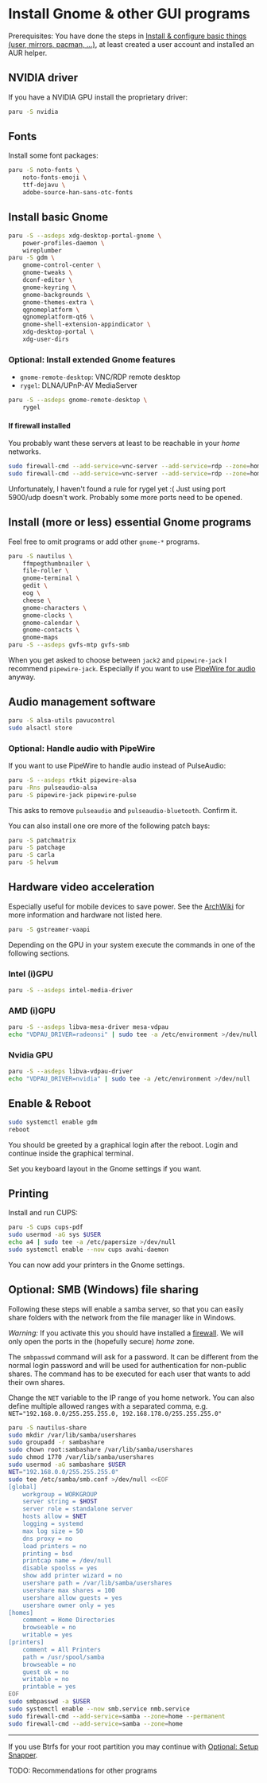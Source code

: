 # Install Gnome & other GUI programs

Prerequisites: You have done the steps in [Install & configure basic things (user, mirrors, pacman, ...)](./basic.md), at least created a user account and installed an AUR helper.


## NVIDIA driver

If you have a NVIDIA GPU install the proprietary driver:

```bash
paru -S nvidia
```


## Fonts

Install some font packages:

```bash
paru -S noto-fonts \
	noto-fonts-emoji \
	ttf-dejavu \
	adobe-source-han-sans-otc-fonts
```


## Install basic Gnome

```bash
paru -S --asdeps xdg-desktop-portal-gnome \
	power-profiles-daemon \
	wireplumber
paru -S gdm \
	gnome-control-center \
	gnome-tweaks \
	dconf-editor \
	gnome-keyring \
	gnome-backgrounds \
	gnome-themes-extra \
	qgnomeplatform \
	qgnomeplatform-qt6 \
	gnome-shell-extension-appindicator \
	xdg-desktop-portal \
	xdg-user-dirs
```


### Optional: Install extended Gnome features

- `gnome-remote-desktop`: VNC/RDP remote desktop
- `rygel`: DLNA/UPnP-AV MediaServer

```bash
paru -S --asdeps gnome-remote-desktop \
	rygel
```


#### If firewall installed

You probably want these servers at least to be reachable in your *home* networks.

```bash
sudo firewall-cmd --add-service=vnc-server --add-service=rdp --zone=home --permanent
sudo firewall-cmd --add-service=vnc-server --add-service=rdp --zone=home
```

Unfortunately, I haven't found a rule for rygel yet :(
Just using port 5900/udp doesn't work.
Probably some more ports need to be opened.


## Install (more or less) essential Gnome programs

Feel free to omit programs or add other `gnome-*` programs.

```bash
paru -S nautilus \
	ffmpegthumbnailer \
	file-roller \
	gnome-terminal \
	gedit \
	eog \
	cheese \
	gnome-characters \
	gnome-clocks \
	gnome-calendar \
	gnome-contacts \
	gnome-maps
paru -S --asdeps gvfs-mtp gvfs-smb
```

When you get asked to choose between `jack2` and `pipewire-jack` I recommend `pipewire-jack`.
Especially if you want to use [PipeWire for audio](#optional-handle-audio-with-pipewire) anyway.


## Audio management software

```bash
paru -S alsa-utils pavucontrol
sudo alsactl store
```


### Optional: Handle audio with PipeWire

If you want to use PipeWire to handle audio instead of PulseAudio:

```bash
paru -S --asdeps rtkit pipewire-alsa
paru -Rns pulseaudio-alsa
paru -S pipewire-jack pipewire-pulse
```

This asks to remove `pulseaudio` and `pulseaudio-bluetooth`.
Confirm it.

You can also install one ore more of the following patch bays:

```bash
paru -S patchmatrix
paru -S patchage
paru -S carla
paru -S helvum
```


## Hardware video acceleration

Especially useful for mobile devices to save power. See the [ArchWiki](https://wiki.archlinux.org/title/Hardware_video_acceleration) for more information and hardware not listed here.

```bash
paru -S gstreamer-vaapi
```

Depending on the GPU in your system execute the commands in one of the following sections.


### Intel (i)GPU

```bash
paru -S --asdeps intel-media-driver
```


### AMD (i)GPU

```bash
paru -S --asdeps libva-mesa-driver mesa-vdpau
echo "VDPAU_DRIVER=radeonsi" | sudo tee -a /etc/environment >/dev/null
```


### Nvidia GPU

```bash
paru -S --asdeps libva-vdpau-driver
echo "VDPAU_DRIVER=nvidia" | sudo tee -a /etc/environment >/dev/null
```


## Enable & Reboot

```bash
sudo systemctl enable gdm
reboot
```

You should be greeted by a graphical login after the reboot.
Login and continue inside the graphical terminal.

Set you keyboard layout in the Gnome settings if you want.


## Printing

Install and run CUPS:

```bash
paru -S cups cups-pdf
sudo usermod -aG sys $USER
echo a4 | sudo tee -a /etc/papersize >/dev/null
sudo systemctl enable --now cups avahi-daemon
```

You can now add your printers in the Gnome settings.


## Optional: SMB (Windows) file sharing

Following these steps will enable a samba server, so that you can easily share folders with the network from the file manager like in Windows.

*Warning:* If you activate this you should have installed a [firewall](./base-setup.md#optional-firewall).
We will only open the ports in the (hopefully secure) *home* zone.

The `smbpasswd` command will ask for a password.
It can be different from the normal login password and will be used for authentication for non-public shares.
The command has to be executed for each user that wants to add their own shares.

Change the `NET` variable to the IP range of you home network.
You can also define multiple allowed ranges with a separated comma, e.g. `NET="192.168.0.0/255.255.255.0, 192.168.178.0/255.255.255.0"`

```bash
paru -S nautilus-share
sudo mkdir /var/lib/samba/usershares
sudo groupadd -r sambashare
sudo chown root:sambashare /var/lib/samba/usershares
sudo chmod 1770 /var/lib/samba/usershares
sudo usermod -aG sambashare $USER
NET="192.168.0.0/255.255.255.0"
sudo tee /etc/samba/smb.conf >/dev/null <<EOF
[global]
	workgroup = WORKGROUP
	server string = $HOST
	server role = standalone server
	hosts allow = $NET
	logging = systemd
	max log size = 50
	dns proxy = no
	load printers = no
	printing = bsd
	printcap name = /dev/null
	disable spoolss = yes
	show add printer wizard = no
	usershare path = /var/lib/samba/usershares
	usershare max shares = 100
	usershare allow guests = yes
	usershare owner only = yes
[homes]
	comment = Home Directories
	browseable = no
	writable = yes
[printers]
	comment = All Printers
	path = /usr/spool/samba
	browseable = no
	guest ok = no
	writable = no
	printable = yes
EOF
sudo smbpasswd -a $USER
sudo systemctl enable --now smb.service nmb.service
sudo firewall-cmd --add-service=samba --zone=home --permanent
sudo firewall-cmd --add-service=samba --zone=home
```

---

If you use Btrfs for your root partition you may continue with [Optional: Setup Snapper](./snapper.md).

TODO: Recommendations for other programs
